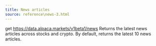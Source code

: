 ```yaml
---
title: News articles
source: reference\news-3.html
---
```


get https://data.alpaca.markets/v1beta1/news
Returns the latest news articles across stocks and crypto. By default, returns the latest 10 news articles.
